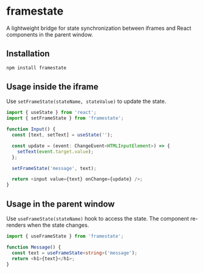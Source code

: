 # framestate

A lightweight bridge for state synchronization between iframes and React components in the parent window.

## Installation

```bash
npm install framestate
```

## Usage inside the iframe

Use `setFrameState(stateName, stateValue)` to update the state.

```ts
import { useState } from 'react';
import { setFrameState } from 'framestate';

function Input() {
  const [text, setText] = useState('');

  const update = (event: ChangeEvent<HTMLInputElement>) => {
	setText(event.target.value);
  };

  setFrameState('message', text);

  return <input value={text} onChange={update} />;
}
```

## Usage in the parent window

Use `useFrameState(stateName)` hook to access the state. The component re-renders when the state changes.

```ts
import { useFrameState } from 'framestate';

function Message() {
  const text = useFrameState<string>('message');
  return <h1>{text}</h1>;
}
```
